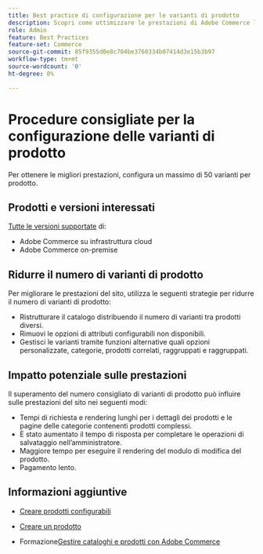 ```yaml
---
title: Best practice di configurazione per le varianti di prodotto
description: Scopri come ottimizzare le prestazioni di Adobe Commerce limitando il numero di varianti di prodotto configurate.
role: Admin
feature: Best Practices
feature-set: Commerce
source-git-commit: 85f9355d0e8c704be3760334b07414d3e15b3b97
workflow-type: tm+mt
source-wordcount: '0'
ht-degree: 0%

---
```



# Procedure consigliate per la configurazione delle varianti di prodotto

Per ottenere le migliori prestazioni, configura un massimo di 50 varianti per prodotto.

## Prodotti e versioni interessati

[Tutte le versioni supportate](../../../release/versions.md) di:

- Adobe Commerce su infrastruttura cloud
- Adobe Commerce on-premise

## Ridurre il numero di varianti di prodotto

Per migliorare le prestazioni del sito, utilizza le seguenti strategie per ridurre il numero di varianti di prodotto:

- Ristrutturare il catalogo distribuendo il numero di varianti tra prodotti diversi.
- Rimuovi le opzioni di attributi configurabili non disponibili.
- Gestisci le varianti tramite funzioni alternative quali opzioni personalizzate, categorie, prodotti correlati, raggruppati e raggruppati.

## Impatto potenziale sulle prestazioni

Il superamento del numero consigliato di varianti di prodotto può influire sulle prestazioni del sito nei seguenti modi:

- Tempi di richiesta e rendering lunghi per i dettagli dei prodotti e le pagine delle categorie contenenti prodotti complessi.
- È stato aumentato il tempo di risposta per completare le operazioni di salvataggio nell’amministratore.
- Maggiore tempo per eseguire il rendering del modulo di modifica del prodotto.
- Pagamento lento.

## Informazioni aggiuntive

- [Creare prodotti configurabili](https://experienceleague.adobe.com/docs/commerce-admin/catalog/products/types/product-create-configurable.html)
- [Creare un prodotto](https://experienceleague.adobe.com/docs/commerce-admin/catalog/products/product-create.html)

- Formazione[Gestire cataloghi e prodotti con Adobe Commerce](https://learning.adobe.com/catalog/adobe_commerce/cours000000000098643.html)
